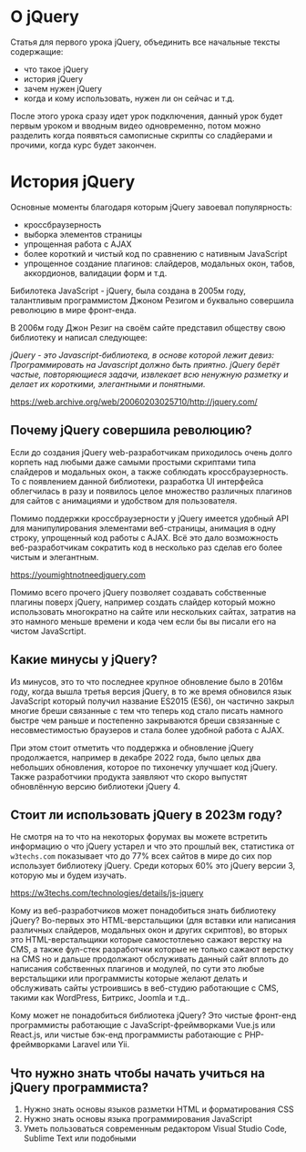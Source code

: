 # О jQuery
Статья для первого урока jQuery, объединить все начальные тексты содержащие:
- что такое jQuery
- история jQuery
- зачем нужен jQuery
- когда и кому использовать, нужен ли он сейчас и т.д.

После этого урока сразу идет урок подключения, данный урок будет первым уроком и вводным видео одновременно, потом можно разделить когда появяться самописные скрипты со сладйерами и прочими, когда курс будет закончен.

# История jQuery
Основные моменты благодаря которым jQuery завоевал популярность:
- кроссбраузерность
- выборка элементов страницы
- упрощенная работа с AJAX
- более короткий и чистый код по сравнению с нативным JavaScript
- упрощенное создание плагинов: слайдеров, модальных окон, табов, аккордионов, валидации форм и т.д.

Бибилотека JavaScript - jQuery, была создана в 2005м году, талантливым программистом Джоном Резигом и буквально совершила революцию в мире фронт-енда.

В 2006м году Джон Резиг на своём сайте представил обществу свою библиотеку и написал следующее:

*jQuery - это Javascript-библиотека, в основе которой лежит девиз: Программировать на Javascript должно быть приятно. jQuery берёт частые, повторяющиеся задачи, извлекает всю ненужную разметку и делает их короткими, элегантными и понятными.*

https://web.archive.org/web/20060203025710/http://jquery.com/

## Почему jQuery совершила революцию?
Если до создания jQuery web-разработчикам приходилось очень долго корпеть над любыми даже самыми простыми скриптами типа слайдеров и модальных окон, а также соблюдать кроссбраузерность. То с появлением данной библиотеки, разработка UI интерфейса облегчилась в разу и появилось целое множество различных плагинов для сайтов с анимациями и удобством для пользователя.

Помимо поддержки кроссбраузерности у jQuery имеется удобный API для манипулирования элементами веб-страницы, анимация в одну строку, упрощенный код работы с AJAX. Всё это дало возможность веб-разработчикам сократить код в несколько раз сделав его более чистым и элегантным.

https://youmightnotneedjquery.com

Помимо всего прочего jQuery позволяет создавать собственные плагины поверх jQuery, например создать слайдер который можно использовать многократно на сайте или нескольких сайтах, затратив на это намного меньше времени и кода чем если бы вы писали его на чистом JavaScrtipt.

## Какие минусы у jQuery?
Из минусов, это то что последнее крупное обновление было в 2016м году, когда вышла третья версия jQuery, в то же время обновился язык JavaScript который получил название ES2015 (ES6), он частично закрыл многие бреши связанные с тем что теперь код стало писать намного быстре чем раньше и постепенно закрываются бреши свзязанные с несовместимостью браузеров и стала более удобной работа с AJAX.

При этом стоит отметить что поддержка и обновление jQuery продолжается, например в декабре 2022 года, было целых два небольших обновления, которое по тихонечку улучшает код jQuery. Также разработчики продукта заявляют что скоро выпустят обновлённую версию библиотеки jQuery 4.

## Стоит ли использовать jQuery в 2023м году?
Не смотря на то что на некоторых форумах вы можете встретить информацию о что jQuery устарел и что это прошлый век, статистика от `w3techs.com` показывает что до 77% всех сайтов в мире до сих пор использует библиотеку jQuery. Среди которых 60% это jQuery версии 3, которую мы и будем изучать.

https://w3techs.com/technologies/details/js-jquery

Кому из веб-разработчиков может понадобиться знать библиотеку jQuery? Во-первых это HTML-верстальщики (для вставки или написания различных слайдеров, модальных окон и других скриптов), во вторых это HTML-верстальщики которые самостотлеьно сажают верстку на CMS, а также фул-стек разработчки которые не только сажают верстку на CMS но и дальше продолжают обслуживать данный сайт вплоть до написания собственных плагинов и модулей, по сути это любые верстальщики или программисты которые желают делать и обслуживать сайты устроившись в веб-студию работающие с CMS, такими как WordPress, Битрикс, Joomla и т.д..

Кому может не понадобиться библиотека jQuery? Это чистые фронт-енд программисты работающие с JavaScript-фреймворками Vue.js или React.js, или чистые бэк-енд программисты работающие с PHP-фреймворками Laravel или Yii.

## Что нужно знать чтобы начать учиться на jQuery программиста?
1. Нужно знать основы языков разметки HTML и форматирования CSS
2. Нужно знать основы языка программирования JavaScript
3. Уметь пользоваться современным редактором Visual Studio Code, Sublime Text или подобными
